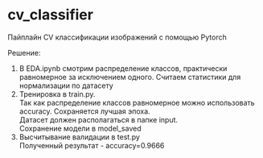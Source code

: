 # cv_classifier

Пайплайн CV классификации изображений с помощью Pytorch

Решение:
1. В EDA.ipynb смотрим распределение классов, практически равномерное за исключением одного. 
Считаем статистики для нормализации по датасету  
2. Тренировка в train.py.  
Так как распределение классов равномерное можно использовать accuracy. Сохраняется лучшая эпоха.  
Датасет должен располагаться в папке input.  
Сохранение модели в model_saved 
3. Высчитывание валидации в test.py  
Полученный результат - accuracy=0.9666